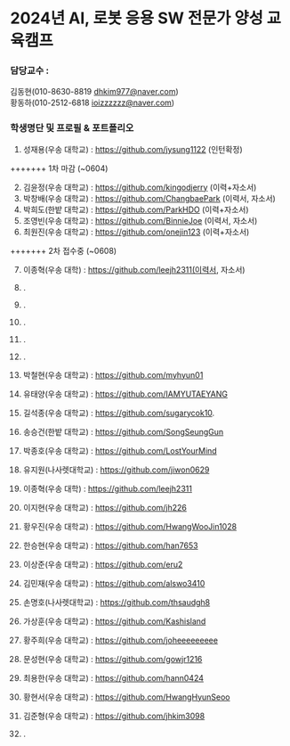 
# 2024년 AI, 로봇 응용 SW 전문가 양성 교육캠프 ##
### 담당교수 : 
   김동현(010-8630-8819 dhkim977@naver.com)   
   황동하(010-2512-6818 ioizzzzzz@naver.com)
 
### 학생명단 및 프로필 & 포트폴리오 
1. 성재용(우송   대학교) :  https://github.com/jysung1122 (인턴확정)

+++++++ 1차 마감 (~0604)

2. 김윤정(우송   대학교) :  https://github.com/kingodjerry (이력+자소서)
3. 박창배(우송   대학교) :  https://github.com/ChangbaePark (이력서, 자소서) 
4. 박희도(한밭   대학교) :  https://github.com/ParkHDO (이력+자소서)
5. 조영빈(우송  대학교) :  https://github.com/BinnieJoe (이력서, 자소서)
6. 최원진(우송  대학교) : https://github.com/onejin123 (이력+자소서)

+++++++ 2차 접수중 (~0608)

7. 이종혁(우송  대학) : https://github.com/leejh2311(이력서, 자소서)
8. .
9. .
10. .
11. .
12. .

13. 박철현(우송   대학교) :  https://github.com/myhyun01
14. 유태양(우송   대학교) :  https://github.com/IAMYUTAEYANG
15. 길석종(우송   대학교) :  https://github.com/sugarycok10. 
16. 송승건(한밭   대학교) :  https://github.com/SongSeungGun
17. 박종호(우송   대학교) :  https://github.com/LostYourMind
18. 유지원(나사렛대학교) : https://github.com/jiwon0629
19. 이종혁(우송  대학) : https://github.com/leejh2311
20. 이지현(우송  대학교) : https://github.com/jh226
21. 황우진(우송  대학교) : https://github.com/HwangWooJin1028
22. 한승현(우송  대학교) : https://github.com/han7653
23. 이상준(우송  대학교) : https://github.com/eru2
24. 김민재(우송  대학교) : https://github.com/alswo3410
25. 손명호(나사렛대학교) : https://github.com/thsaudgh8
26. 가상훈(우송  대학교) : https://github.com/Kashisland
27. 황주희(우송  대학교) : https://github.com/joheeeeeeeee
29. 문성현(우송  대학교) : https://github.com/gowjr1216
30. 최용한(우송  대학교) : https://github.com/hann0424
31. 황현서(우송  대학교) : https://github.com/HwangHyunSeoo
32. 김준형(우송  대학교) : https://github.com/jhkim3098



38. .
